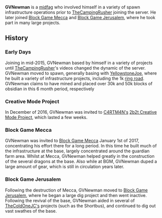 **GVNewman** is a [midfag](https://2b2t.miraheze.org/wiki/midfag) who involved himself in a variety of spawn infrastructure operations prior to [TheCampingRusher](https://2b2t.miraheze.org/wiki/TheCampingRusher) joining the server. He later joined [Block Game Mecca](https://2b2t.miraheze.org/wiki/Block_Game_Mecca) and [Block Game Jerusalem](https://2b2t.miraheze.org/wiki/Block_Game_Jerusalem), where he took part in many large projects.

## History
### Early Days
Joining in mid-2015, GVNewman based by himself in a variety of projects until [TheCampingRusher](https://2b2t.miraheze.org/wiki/TheCampingRusher)'s videos changed the dynamic of the server. GVNewman moved to spawn, generally basing with [YellowstoneJoe](https://2b2t.miraheze.org/wiki/YellowstoneJoe), where he built a variety of infrastructure projects, including the 1k [ring road](https://2b2t.miraheze.org/wiki/Highways#Ringroads). GVNewman claims to have mined and placed over 30k and 50k blocks of obsidian in this 6 month period, respectively

### Creative Mode Project
In December of 2016, GVNewman was invited to [C4RTM4N's](https://2b2t.miraheze.org/wiki/C4RTM4N) [2b2t Creative Mode Project](https://2b2t.miraheze.org/wiki/2b2t_Creative_Mode_Project), which lasted a few weeks.

### Block Game Mecca
GVNewman was invited to [Block Game Mecca](https://2b2t.miraheze.org/wiki/Block_Game_Mecca) January 1st of 2017, concentrating his effort there for a long period. In this time he built much of the infrastructure at the base, largely concentrated around the guardian farm area. Whilst at Mecca, GVNewman helped greatly in the construction of the several dragons at the base. Also while at BGM, GVNewman duped a large amount of gear, which is still in circulation years later.

### Block Game Jerusalem
Following the destruction of Mecca, GVNewman moved to [Block Game Jerusalem](https://2b2t.miraheze.org/wiki/Block_Game_Jerusalem), where he began a large dig project and then went inactive. Following the revival of the base, GVNewman aided in several of [TheColdOneJC's](https://2b2t.miraheze.org/wiki/TheColdOneJC) projects (such as the Shortbus), and continued to dig out vast swathes of the base.